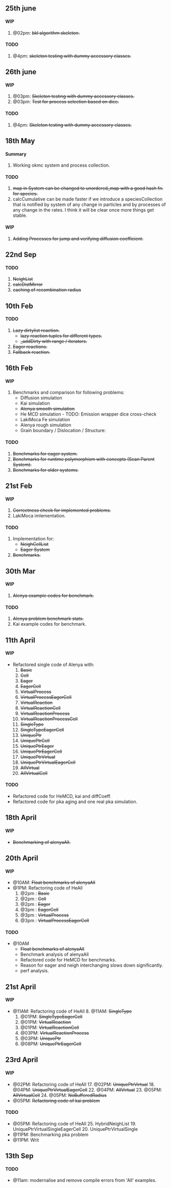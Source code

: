 ## 25th june

#### WIP
  1. @02pm: ~~bkl algorithm skeleton.~~

#### TODO
  1. @4pm: ~~skeleton testing with dummy accessory classes.~~

## 26th june

#### WIP
  1. @03pm: ~~Skeleton testing with dummy accessory classes.~~
  2. @03pm: ~~Test for process selection based on dice.~~

#### TODO
  1. @4pm: ~~Skeleton testing with dummy accessory classes.~~

## 18th May

#### Summary
  1. Working okmc system and process collection.

#### TODO
  1. ~~map in System can be changed to unordered_map with a good hash fn. for species.~~
  2. calcCumulative can be made faster if we introduce a speciesCollection that is notified by system of any change in particles and by processes of any change in the rates. I think it will be clear once more things get stable.

#### WIP
  1. ~~Adding Processes for jump and verifying diffusion coefficient.~~

## 22nd Sep

#### TODO
  1. ~~NeighList~~
  2. ~~calcDistMirror~~
  3. ~~caching of recombination radius~~

## 10th Feb

#### TODO
  1. ~~Lazy dirtylist reaction.~~
      * ~~lazy reaction tuples for different types.~~
      * ~~_addDirty with range / iterators.~~
  2. ~~Eager reactions.~~
  3. ~~Fallback reaction.~~

## 16th Feb

#### WIP
  1. Benchmarks and comparison for following problems:
      - Diffusion simulation
      - Kai simulation 
      - ~~Alenya smooth simulation~~
      - He MCD simulation - TODO: Emission wrapper dice cross-check
      - LakiMoca Fe simulation
      - Alenya rough simulation
      - Grain boundary / Dislocation / Structure:

#### TODO
  1. ~~Benchmarks for eager system.~~
  2. ~~Benchmarks for runtime polymorphism with concepts (Sean Parent System).~~
  3. ~~Benchmarks for older systems.~~

## 21st Feb

#### WIP
  1. ~~Correctness check for implemented problems.~~
  2. LakiMoca imlementation.

#### TODO
  1. Implementation for:
     - ~~NeighCellList~~
     - ~~Eager System~~
  2. ~~Benchmarks.~~

## 30th Mar

#### WIP
  1. ~~Alenya example codes for benchmark.~~

#### TODO
  1. ~~Alenya problem benchmark stats.~~
  2. Kai example codes for benchmark.

## 11th April

#### WIP
- Refactored single code of Alenya with:
  1. ~~Basic~~
  2. ~~Cell~~
  3. ~~Eager~~
  4. ~~EagerCell~~
  5. ~~VirtualProcess~~
  6. ~~VirtualProcessEagerCell~~
  7. ~~VirtualReaction~~
  8. ~~VirtualReactionCell~~
  7. ~~VirtualReactionProcess~~
  7. ~~VirtualReactionProcessCell~~
  9. ~~SingleType~~
  10. ~~SingleTypeEagerCell~~
  11. ~~UniquePtr~~
  11. ~~UniquePtrCell~~
  11. ~~UniquePtrEager~~
  12. ~~UniquePtrEagerCell~~
  13. ~~UniquePtrVirtual~~
  14. ~~UniquePtrVirtualEagerCell~~
  15. ~~AllVirtual~~
  16. ~~AllVirtualCell~~
    
#### TODO
- Refactored code for HeMCD, kai and diffCoeff.
- Refactored code for pka aging and one real pka simulation.

## 18th April

#### WIP
- ~~Benchmarking of alenyaAll.~~

## 20th April

#### WIP
- @10AM: ~~Float benchmarks of alenyaAll~~
- @1PM: Refactoring code of HeAll
  1. @2pm : ~~Basic~~
  2. @2pm : ~~Cell~~
  3. @2pm : ~~Eager~~
  4. @3pm : ~~EagerCell~~
  5. @3pm : ~~VirtualProcess~~
  6. @3pm : ~~VirtualProcessEagerCell~~

#### TODO
- @10AM
  - ~~Float benchmarks of alenyaAll~~
  - Benchmark analysis of alenyaAll
  - Refactored code for HeMCD for benchmarks.
  - Reason for eager and neigh interchanging slows down significantly.
  - perf analysis.

## 21st April

#### WIP
- @11AM: Refactoring code of HeAll
  8. @11AM: ~~SingleType~~
  1. @01PM: ~~SingleTypeEagerCell~~
  8. @01PM: ~~VirtualReaction~~
  8. @01PM: ~~VirtualReactionCell~~
  9. @03PM: ~~VirtualReactionProcess~~
  13. @03PM:  ~~UniquePtr~~
  16. @08PM: ~~UniquePtrEagerCell~~

## 23rd April

#### WIP
- @02PM: Refactoring code of HeAll
  17. @02PM: ~~UniquePtrVirtual~~
  18. @04PM: ~~UniquePtrVirtualEagerCell~~
  22. @04PM: ~~AllVirtual~~
  23. @05PM: ~~AllVirtualCell~~
  24. @05PM: ~~NoBufferedRadius~~
- @05PM: ~~Refactoring code of kai problem~~

#### TODO
- @05PM: Refactoring code of HeAll
  25. HybridNeighList
  19. UniquePtrVirtualSingleEagerCell
  20. UniquePtrVirtualSingle
- @11PM: Benchmarking pka problem
- @11PM: Writ

## 13th Sep

#### TODO
- @11am: modernalise and remove compile errors from 'All' examples.